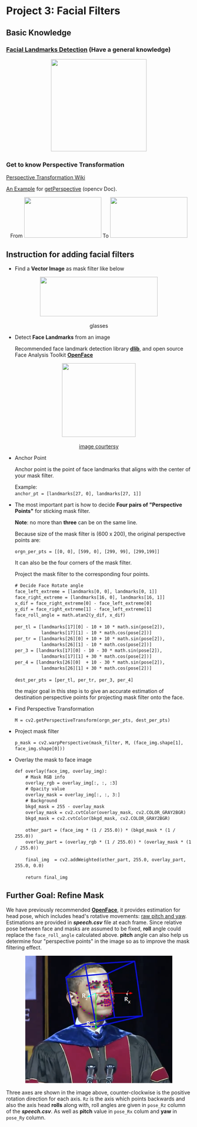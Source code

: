 # Project 3: Facial Filters
## Basic Knowledge
### [Facial Landmarks Detection](https://www.pyimagesearch.com/2018/04/02/faster-facial-landmark-detector-with-dlib/) (Have a general knowledge)

<p align="center">
  <img width="260" height="250" src="https://cdn-images-1.medium.com/max/1600/1*96UT-D8uSXjlnyvs9DZTog.png">
</p>


### Get to know Perspective Transformation
[Perspective Transformation Wiki](https://en.wikipedia.org/wiki/Transformation_matrix#Perspective_projection)

[An Example](https://www.pyimagesearch.com/2014/08/25/4-point-opencv-getperspective-transform-example/) for [getPerspective](https://docs.opencv.org/2.4/modules/imgproc/doc/geometric_transformations.html?highlight=warpaffine#getperspectivetransform/) (opencv Doc).
<p align="center"> 
  From
  <img width="210" height="110" src="https://i.stack.imgur.com/kC92d.png">
  To
  <img width="210" height="110" src="https://i.stack.imgur.com/neFe9.png">
</p>



## Instruction for adding facial filters
* Find a **Vector Image** as mask filter like below 
<p align="center">
  <img width="320" height="107" src="https://cdn-images-1.medium.com/max/1600/1*ETBZMTHMEmk9n-fPdQO2vA.png">
  <div align="center">glasses</div>
</p>

* Detect **Face Landmarks** from an image

  Recommended face landmark detection library **[dlib](https://github.com/davisking/dlib)**, and open source Face Analysis Toolkit **[OpenFace](https://github.com/TadasBaltrusaitis/OpenFace)**
<p align="center">
  <img width="200" height="200" src="https://1.bp.blogspot.com/-KWPRPli4qpE/WltxsJkPhRI/AAAAAAAAA4w/HU9hXyrUoZIwG2lmvVqdCLdcXXHtcN7XACK4BGAYYCw/s1600/Screenshot%2Bfrom%2B2018-01-14%2B09-43-26.png">
  <div align=center>

  [image courtersy](http://blog.dlib.net/2018/01/correctly-mirroring-datasets.html)
  </div>
</p>

* Anchor Point

  Anchor point is the point of face landmarks that aligns with the center of your mask filter.

  Example:  
``
anchor_pt = [landmarks[27, 0], landmarks[27, 1]]
``

* The most important part is how to decide **Four pairs of "Perspective Points"** for sticking mask filter.

  **Note**: no more than **three** can be on the same line.

  Because size of the mask filter is (600 x 200), the original perspective points are:
  ```
  orgn_per_pts = [[0, 0], [599, 0], [299, 99], [299,199]]
  ```
  It can also be the four corners of the mask filter.

  Project the mask filter to the corresponding four points.
  ```
  # Decide Face Rotate angle
  face_left_extreme = [landmarks[0, 0], landmarks[0, 1]]
  face_right_extreme = [landmarks[16, 0], landmarks[16, 1]]
  x_dif = face_right_extreme[0] - face_left_extreme[0]
  y_dif = face_right_extreme[1] - face_left_extreme[1]
  face_roll_angle = math.atan2(y_dif, x_dif)

  per_tl = [landmarks[17][0] - 10 + 10 * math.sin(pose[2]),
            landmarks[17][1] - 10 * math.cos(pose[2])]
  per_tr = [landmarks[26][0] + 10 + 10 * math.sin(pose[2]),
            landmarks[26][1] - 10 * math.cos(pose[2])]
  per_3 = [landmarks[17][0] - 10 - 30 * math.sin(pose[2]),
            landmarks[17][1] + 30 * math.cos(pose[2])]
  per_4 = [landmarks[26][0]  + 10 - 30 * math.sin(pose[2]),
            landmarks[26][1] + 30 * math.cos(pose[2])]
            
  dest_per_pts = [per_tl, per_tr, per_3, per_4]
  ```
  the major goal in this step is to give an accurate estimation of destination perspective points for projecting mask filter onto the face.
* Find Perspective Transformation
  ```
  M = cv2.getPerspectiveTransform(orgn_per_pts, dest_per_pts)
  ```

* Project mask filter
  ```
  p_mask = cv2.warpPerspective(mask_filter, M, (face_img.shape[1], face_img.shape[0]))
  ```

* Overlay the mask to face image
  ```
  def overlay(face_img, overlay_img):
      # Mask RGB info
      overlay_rgb = overlay_img[:, :, :3]
      # Opacity value
      overlay_mask = overlay_img[:, :, 3:]
      # Background
      bkgd_mask = 255 - overlay_mask
      overlay_mask = cv2.cvtColor(overlay_mask, cv2.COLOR_GRAY2BGR)
      bkgd_mask = cv2.cvtColor(bkgd_mask, cv2.COLOR_GRAY2BGR)

      other_part = (face_img * (1 / 255.0)) * (bkgd_mask * (1 / 255.0))
      overlay_part = (overlay_rgb * (1 / 255.0)) * (overlay_mask * (1 / 255.0))

      final_img  = cv2.addWeighted(other_part, 255.0, overlay_part, 255.0, 0.0)

      return final_img
  ```

## Further Goal: Refine Mask
We have previously recommended **[OpenFace](https://github.com/TadasBaltrusaitis/OpenFace)**, it provides estimation for head pose, which includes head's rotative movements: [raw pitch and yaw](https://www.researchgate.net/figure/Orientation-of-the-head-in-terms-of-pitch-roll-and-yaw-movements-describing-the-three_fig1_279291928). Estimations are provided in ***speech.csv*** file at each frame. Since relative pose between face and masks are assumed to be fixed, **roll** angle could replace the ``face_roll_angle`` calculated above. **pitch** angle can also help us determine four "perspective points" in the image so as to improve the mask filtering effect.
<p align="center">
  <img width="400" height="345" src="head_pose.png">
</p>

Three axes are shown in the image above, counter-clockwise is the positive rotation direction for each axis. ``Rz`` is the axis which points backwards and also the axis head **rolls** along with, roll angles are given in ``pose_Rz`` column of the ***speech.csv***. As well as **pitch** value in ``pose_Rx`` colum and **yaw** in ``pose_Ry`` column.
